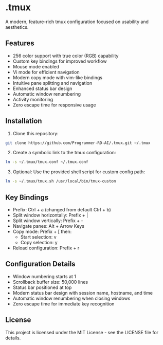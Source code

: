 # .tmux

A modern, feature-rich tmux configuration focused on usability and aesthetics.

## Features

- 256 color support with true color (RGB) capability
- Custom key bindings for improved workflow
- Mouse mode enabled
- Vi mode for efficient navigation
- Modern copy mode with vim-like bindings
- Intuitive pane splitting and navigation
- Enhanced status bar design
- Automatic window renumbering
- Activity monitoring
- Zero escape time for responsive usage

## Installation

1. Clone this repository:

```bash
git clone https://github.com/Programmer-RD-AI/.tmux.git ~/.tmux
```

2. Create a symbolic link to the tmux configuration:

```bash
ln -s ~/.tmux/tmux.conf ~/.tmux.conf
```

3. Optional: Use the provided shell script for custom config path:

```bash
ln -s ~/.tmux/tmux.sh /usr/local/bin/tmux-custom
```

## Key Bindings

- Prefix: Ctrl + a (changed from default Ctrl + b)
- Split window horizontally: Prefix + |
- Split window vertically: Prefix + -
- Navigate panes: Alt + Arrow Keys
- Copy mode: Prefix + [ then:
  - Start selection: v
  - Copy selection: y
- Reload configuration: Prefix + r

## Configuration Details

- Window numbering starts at 1
- Scrollback buffer size: 50,000 lines
- Status bar positioned at top
- Modern status bar design with session name, hostname, and time
- Automatic window renumbering when closing windows
- Zero escape time for immediate key recognition

## License

This project is licensed under the MIT License - see the LICENSE file for details.
